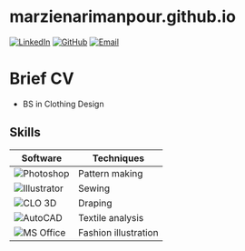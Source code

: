 # marzienarimanpour.github.io

[![LinkedIn](https://img.shields.io/badge/LinkedIn-0077B5?style=for-the-badge&logo=linkedin&logoColor=white)](https://www.linkedin.com/in/marziehnarimanpour/)
[![GitHub](https://img.shields.io/badge/GitHub-181717?style=for-the-badge&logo=github&logoColor=white)](https://marzienarimanpour.github.io/) 
[![Email](https://img.shields.io/badge/Email-marziehnarimanpour@gmail.com-0078D4?style=for-the-badge&logo=microsoft-outlook&logoColor=white)](mailto:marziehnarimanpour@gmail.com)

# Brief CV
- BS in Clothing Design

## Skills
| Software                        | Techniques                  |
|---------------------------------|-----------------------------|
| ![Photoshop](https://img.shields.io/badge/Adobe%20Photoshop-31A8FF?style=flat&logo=Adobe%20Photoshop&logoColor=white) | Pattern making              |
| ![Illustrator](https://img.shields.io/badge/Adobe%20Illustrator-FF9A00?style=flat&logo=Adobe%20Illustrator&logoColor=white) | Sewing                     |
| ![CLO 3D](https://img.shields.io/badge/CLO%203D-333333?style=flat&logo=clo3d&logoColor=white) | Draping                     |
| ![AutoCAD](https://img.shields.io/badge/AutoCAD-EE3A24?style=flat&logo=autodesk&logoColor=white) | Textile analysis            |
| ![MS Office](https://img.shields.io/badge/Microsoft_Office-D83B01?style=flat&logo=microsoft-office&logoColor=white) | Fashion illustration        |

